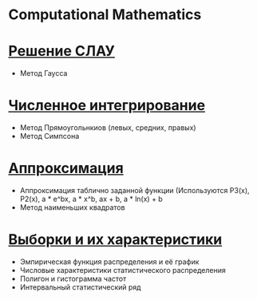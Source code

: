 # Сomputational Mathematics
# [Решение СЛАУ](https://github.com/kkkooolllyyyaaa/computational_math/tree/master/comp-math-1)
+ Метод Гаусса

# [Численное интегрирование](https://github.com/kkkooolllyyyaaa/computational_math/tree/master/comp-math-3)
+ Метод Прямоугольнкиов (левых, средних, правых)
+ Метод Симпсона

# [Аппроксимация](https://github.com/kkkooolllyyyaaa/computational_math/tree/master/comp-math-4)
+ Аппроксимация таблично заданной функции (Используются P3(x), P2(x), a * e^bx, a * x^b, ax + b, a * ln(x) + b
+ Метод наименьших квадратов

# [Выборки и их характеристики](https://github.com/kkkooolllyyyaaa/computational_math/tree/master/math_statistics_1)
+ Эмпирическая функция распределения и её график
+ Числовые характеристики статистического распределения
+ Полигон и гистограмма частот
+ Интервальный статистический ряд
